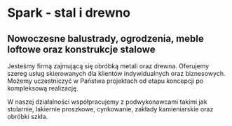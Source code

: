 # Spark - stal i drewno
## Nowoczesne balustrady, ogrodzenia, meble loftowe oraz konstrukcje stalowe

Jesteśmy firmą zajmującą się obróbką metali oraz drewna. Oferujemy szereg usług skierowanych dla klientów indywidualnych oraz biznesowych. Możemy uczestniczyć w Państwa projektach od etapu koncepcji po kompleksową realizację.

W naszej działalności współpracujemy z podwykonawcami takimi jak stolarnie, lakiernie proszkowe, cynkowanie, zakłady kamieniarskie oraz obróbki szkła.
